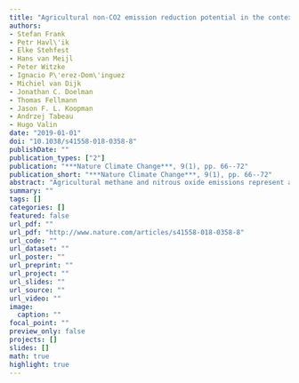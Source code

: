 ```yaml
---
title: "Agricultural non-CO2 emission reduction potential in the context of the 1.5 C target"
authors: 
- Stefan Frank
- Petr Havl\'ik
- Elke Stehfest
- Hans van Meijl
- Peter Witzke
- Ignacio P\'erez-Dom\'inguez
- Michiel van Dijk
- Jonathan C. Doelman
- Thomas Fellmann
- Jason F. L. Koopman
- Andrzej Tabeau
- Hugo Valin
date: "2019-01-01"
doi: "10.1038/s41558-018-0358-8"
publishDate: ""
publication_types: ["2"]
publication: "***Nature Climate Change***, 9(1), pp. 66--72"
publication_short: "***Nature Climate Change***, 9(1), pp. 66--72"
abstract: "Agricultural methane and nitrous oxide emissions represent around 10-12 of total anthropogenic GHG emissions and have a key role to play in achieving a 1.5 C (above pre-industrial) climate stabilization target. Using a multi-model assessment approach, we quantify the potential contribution of agriculture to the 1.5 C target and decompose the mitigation potential by emission source, region and mitigation mechanism. The results show that the livestock sector will be vital to achieve emission reductions consistent with the 1.5 C target mainly through emission-reducing technologies or structural changes. Agriculture may contribute emission reductions of 0.81.4 Gt of CO2-equivalent (CO2e) yr-1 at just US20 per tCO2e in 2050. Combined with dietary changes, emission reductions can be increased to 1.71.8 GtCO2e yr-1. At carbon prices compatible with the 1.5 C target, agriculture could even provide average emission savings of 3.9 GtCO2e yr-1 in 2050, which represents around 8 of current GHG emissions."
summary: ""
tags: []
categories: []
featured: false
url_pdf: ""
url_pdf: "http://www.nature.com/articles/s41558-018-0358-8"
url_code: ""
url_dataset: ""
url_poster: ""
url_preprint: ""
url_project: ""
url_slides: ""
url_source: ""
url_video: ""
image: 
  caption: ""
focal_point: ""
preview_only: false
projects: []
slides: []
math: true
highlight: true
---
```

